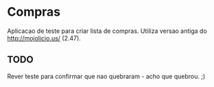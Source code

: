 Compras
=======

Aplicacao de teste para criar lista de compras. Utiliza versao antiga do http://mojolicio.us/ (2.47).

## TODO
Rever teste para confirmar que nao quebraram - acho que quebrou. ;)
